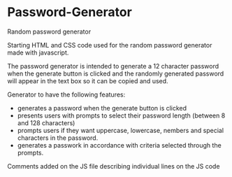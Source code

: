 # Password-Generator
Random password generator

Starting HTML and CSS code used for the random password generator made with javascript.

The password generator is intended to generate a 12 character password when the generate button is clicked and the randomly generated password will appear in the text box so it can be copied and used.

Generator to have the following features:
- generates a password when the generate button is clicked
- presents users with prompts to select their password length (between 8 and 128 characters)
- prompts users if they want uppercase, lowercase, nembers and special characters in the password.
- generates a passwork in accordance with criteria selected through the prompts.

Comments added on the JS file describing individual lines on the JS code



